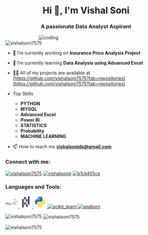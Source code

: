 <h1 align="center">Hi 👋, I'm Vishal Soni</h1>
<h3 align="center">A passionate Data Analyst Aspirant</h3>

<img align="right" alt="coding" width="400" src="https://media.tenor.com/NOYF3f82b_gAAAAC/programmer.gif">

<p align="left"> <img src="https://komarev.com/ghpvc/?username=vishalsoni7575&label=Profile%20views&color=0e75b6&style=flat" alt="vishalsoni7575" /> </p>

- 🔭 I’m currently working on **Insurance Price Analysis Project**

- 🌱 I’m currently learning **Data Analysis using Advanced Excel**

- 👨‍💻 All of my projects are available at [https://github.com/vishalsoni7575?tab=repositories](https://github.com/vishalsoni7575?tab=repositories)

- Top Skills 
     * **PYTHON**
     * **MYSQL** 
     * **Advanced Excel**
     * **Power BI**
     * **STATISTICS** 
     * **Probability**
     * **MACHINE LEARNING**

- 📫 How to reach me **vishalsonids@gmail.com**

<h3 align="left">Connect with me:</h3>
<p align="left">
<a href="https://linkedin.com/in/vishalsoni7575" target="blank"><img align="center" src="https://raw.githubusercontent.com/rahuldkjain/github-profile-readme-generator/master/src/images/icons/Social/linked-in-alt.svg" alt="vishalsoni7575" height="30" width="40" /></a>
<a href="https://kaggle.com/vishalsoniii" target="blank"><img align="center" src="https://raw.githubusercontent.com/rahuldkjain/github-profile-readme-generator/master/src/images/icons/Social/kaggle.svg" alt="vishalsoniii" height="30" width="40" /></a>
<a href="https://www.hackerrank.com/k1ck455cs" target="blank"><img align="center" src="https://raw.githubusercontent.com/rahuldkjain/github-profile-readme-generator/master/src/images/icons/Social/hackerrank.svg" alt="k1ck455cs" height="30" width="40" /></a>
</p>

<h3 align="left">Languages and Tools:</h3>
<p align="left"> <a href="https://www.mysql.com/" target="_blank" rel="noreferrer"> <img src="https://raw.githubusercontent.com/devicons/devicon/master/icons/mysql/mysql-original-wordmark.svg" alt="mysql" width="40" height="40"/> </a> <a href="https://pandas.pydata.org/" target="_blank" rel="noreferrer"> <img src="https://raw.githubusercontent.com/devicons/devicon/2ae2a900d2f041da66e950e4d48052658d850630/icons/pandas/pandas-original.svg" alt="pandas" width="40" height="40"/> </a> <a href="https://www.python.org" target="_blank" rel="noreferrer"> <img src="https://raw.githubusercontent.com/devicons/devicon/master/icons/python/python-original.svg" alt="python" width="40" height="40"/> </a> <a href="https://scikit-learn.org/" target="_blank" rel="noreferrer"> <img src="https://upload.wikimedia.org/wikipedia/commons/0/05/Scikit_learn_logo_small.svg" alt="scikit_learn" width="40" height="40"/> </a> <a href="https://seaborn.pydata.org/" target="_blank" rel="noreferrer"> <img src="https://seaborn.pydata.org/_images/logo-mark-lightbg.svg" alt="seaborn" width="40" height="40"/> </a> </p>

<p><img align="left" src="https://github-readme-stats.vercel.app/api/top-langs?username=vishalsoni7575&show_icons=true&locale=en&layout=compact" alt="vishalsoni7575" /></p>

<p>&nbsp;<img align="center" src="https://github-readme-stats.vercel.app/api?username=vishalsoni7575&show_icons=true&locale=en" alt="vishalsoni7575" /></p>

<p><img align="center" src="https://github-readme-streak-stats.herokuapp.com/?user=vishalsoni7575&" alt="vishalsoni7575" /></p>

